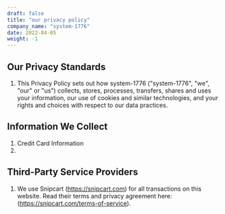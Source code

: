 ```yaml
---
draft: false
title: "our privacy policy"
company_name: "system-1776"
date: 2022-04-05
weight: -1
---
```


## Our Privacy Standards
1. This Privacy Policy sets out how system-1776 ("system-1776", "we", "our" or "us") collects, stores, processes, transfers, shares and uses your information, our use of cookies and similar technologies, and your rights and choices with respect to our data practices.

## Information We Collect

1. Credit Card Information
2. 

## Third-Party Service Providers

1. We use Snipcart (https://snipcart.com) for all transactions on this website. Read their terms and privacy agreement here: (https://snipcart.com/terms-of-service).